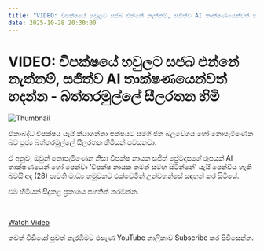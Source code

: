 ```yaml
---
title: "VIDEO: විපක්ෂයේ හවුලට සජබ එන්නේ නැත්නම්, සජිත්ව AI තාක්ෂණයෙන්වත් හදන්න - බත්තරමුල්ලේ සීලරතන හිමි"
date: 2025-10-28 20:30:00
---
```


# VIDEO: විපක්ෂයේ හවුලට සජබ එන්නේ නැත්නම්, සජිත්ව AI තාක්ෂණයෙන්වත් හදන්න - බත්තරමුල්ලේ සීලරතන හිමි

![Thumbnail](https://helakuru.sgp1.cdn.digitaloceanspaces.com/esana/images/lib/baththaramulle-silarathana-parliment.jpg)

ඒකාබද්ධ විපක්ෂය යැයි කියාගන්නා පක්ෂයට සමගි ජන බලවේගය හෝ නොපැමිණෙන බව පූජ්‍ය බත්තරමුල්ලේ සීලරතන හිමියන් පවසනවා.

ඒ අනුව, ඔවුන් නොපැමිණෙන නිසා විපක්ෂ නායක සජිත් ප්‍රේමදාසගේ රූපයක් AI තාක්ෂණයෙන් හෝ පෙන්වා ‘විපක්ෂ නායක තමන් සමඟ සිටින්නේ’ යැයි පෙන්විය හැකි බවයි අද (28) පැවති මාධ්‍ය හමුවකට එක්වෙමින් උන්වහන්සේ සඳහන් කර සිටියේ.

එම හිමියන් සිදුකළ ප්‍රකාශය පහතින් නරඹන්න.

 

[Watch Video](https://youtube.com/embed/7RLDaaboE90)

තවත් වීඩියෝ පුවත් නැරඹීමට එසැණ YouTube නාලිකාව Subscribe කර පිවිසෙන්න.

